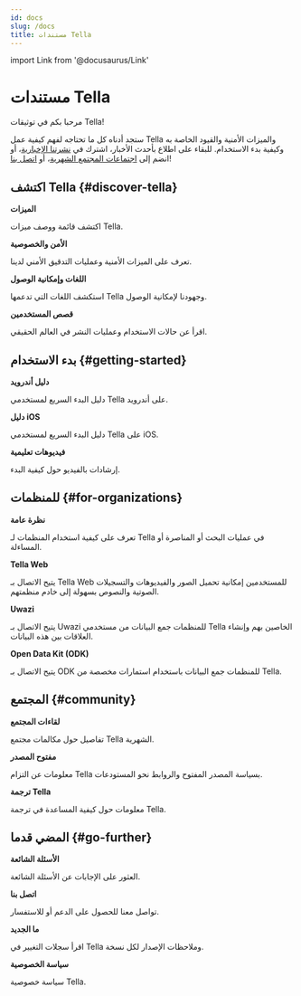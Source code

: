 ```yaml
---
id: docs
slug: /docs
title: مستندات Tella
---
```


import Link from '@docusaurus/Link'


# مستندات Tella

مرحبا بكم في توثيقات Tella!

ستجد أدناه كل ما تحتاجه لفهم كيفية عمل Tella والميزات الأمنية والقيود الخاصة به وكيفية بدء الاستخدام. للبقاء على اطلاع بأحدث الأخبار، اشترك في [نشرتنا الإخبارية](https://blog.wearehorizontal.org/#/portal)، أو انضم إلى [اجتماعات المجتمع الشهرية](/community-meetings)، أو [اتصل بنا](/contact-us)!


## اكتشف Tella {#discover-tella}


<div className="doc-card-list">
    <div className="doc-card">
      <Link to="/features">
        <div className="doc-card-content">
          <b>الميزات</b>
          <p>اكتشف قائمة ووصف ميزات Tella.</p>
        </div>
      </Link>
    </div>
    <div className="doc-card">
      <Link to="/security-and-privacy">
        <div className="doc-card-content">
          <b>الأمن والخصوصية</b>
          <p>تعرف على الميزات الأمنية وعمليات التدقيق الأمني ​​لدينا.</p>
        </div>
      </Link>
    </div>
    <div className="doc-card">
      <Link to="/accessibility">
        <div className="doc-card-content">
          <b>اللغات وإمكانية الوصول</b>
          <p>استكشف اللغات التي تدعمها Tella وجهودنا لإمكانية الوصول.</p>
        </div>
      </Link>
    </div>
    <div className="doc-card">
      <Link to="/user-stories">
        <div className="doc-card-content">
          <b>قصص المستخدمين</b>
          <p>اقرأ عن حالات الاستخدام وعمليات النشر في العالم الحقيقي.</p>
        </div>
      </Link>
    </div>
</div>

## بدء الاستخدام {#getting-started}

<div className="doc-card-list">
    <div className="doc-card">
      <Link to="/get-started-android">
        <div className="doc-card-content">
          <b>دليل أندرويد</b>
          <p>دليل البدء السريع لمستخدمي Tella على أندرويد.</p>
        </div>
      </Link>
    </div>
    <div className="doc-card">
      <Link to="/get-started-ios">
        <div className="doc-card-content">
          <b>دليل iOS </b>
          <p>دليل البدء السريع لمستخدمي Tella على iOS.</p>
        </div>
      </Link>
    </div>
    <div className="doc-card">
      <Link to="/video-tutorials">
        <div className="doc-card-content">
          <b>فيديوهات تعليمية</b>
          <p>إرشادات بالفيديو حول كيفية البدء.</p>
        </div>
      </Link>
    </div>
</div>

## للمنظمات {#for-organizations}

<div className="doc-card-list">
    <div className="doc-card">
      <Link to="/for-organizations">
        <div className="doc-card-content">
          <b>نظرة عامة</b>
          <p>تعرف على كيفية استخدام المنظمات لـ Tella في عمليات البحث أو المناصرة أو المساءلة.</p>
        </div>
      </Link>
    </div>
    <div className="doc-card">
      <Link to="/tella-web">
        <div className="doc-card-content">
          <b>Tella Web</b>
          <p>يتيح الاتصال بـ Tella Web للمستخدمين إمكانية تحميل الصور والفيديوهات والتسجيلات الصوتية والنصوص بسهولة إلى خادم منظمتهم.</p>
        </div>
      </Link>
    </div>
    <div className="doc-card">
      <Link to="/uwazi">
        <div className="doc-card-content">
          <b>Uwazi</b>
          <p>يتيح الاتصال بـ Uwazi للمنظمات جمع البيانات من مستخدمي Tella الخاصين بهم وإنشاء العلاقات بين هذه البيانات.</p>
        </div>
      </Link>
    </div>
    <div className="doc-card">
      <Link to="/odk">
        <div className="doc-card-content">
          <b>Open Data Kit (ODK)</b>
          <p>يتيح الاتصال بـ ODK للمنظمات جمع البيانات باستخدام استمارات مخصصة من Tella.</p>
        </div>
      </Link>
    </div>
</div>


## المجتمع {#community}

<div className="doc-card-list">
    <div className="doc-card">
      <Link to="/community-meetings">
        <div className="doc-card-content">
          <b>لقاءات المجتمع</b>
          <p>تفاصيل حول مكالمات مجتمع Tella الشهرية.</p>
        </div>
      </Link>
    </div>
    <div className="doc-card">
      <Link to="/open-source">
        <div className="doc-card-content">
          <b>مفتوح المصدر</b>
          <p>معلومات عن التزام Tella بسياسة المصدر المفتوح والروابط نحو المستودعات.</p>
        </div>
      </Link>
    </div>
    <div className="doc-card">
      <Link to="/translating-tella">
        <div className="doc-card-content">
          <b>ترجمة Tella</b>
          <p>معلومات حول كيفية المساعدة في ترجمة Tella.</p>
        </div>
      </Link>
    </div>
</div>

## المضي قدما {#go-further}

<div className="doc-card-list">
    <div className="doc-card">
      <Link to="/faq">
        <div className="doc-card-content">
          <b>الأسئلة الشائعة</b>
          <p>العثور على الإجابات عن الأسئلة الشائعة.</p>
        </div>
      </Link>
    </div>
    <div className="doc-card">
      <Link to="/contact-us">
        <div className="doc-card-content">
          <b>اتصل بنا</b>
          <p>تواصل معنا للحصول على الدعم أو للاستفسار.</p>
        </div>
      </Link>
    </div>
    <div className="doc-card">
      <Link to="/releases">
        <div className="doc-card-content">
          <b>ما الجديد</b>
          <p>اقرأ سجلات التغيير في Tella وملاحظات الإصدار لكل نسخة.</p>
        </div>
      </Link>
    </div>
    <div className="doc-card">
      <Link to="/privacy">
        <div className="doc-card-content">
          <b>سياسة الخصوصية</b>
          <p>سياسة خصوصية Tella.</p>
        </div>
      </Link>
    </div>
</div>
